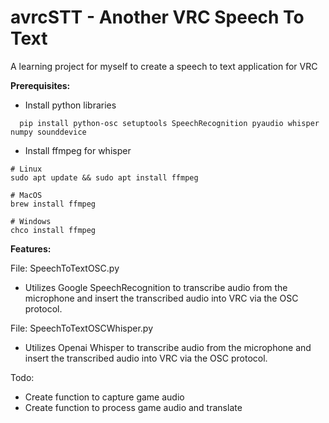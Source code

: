 # avrcSTT - Another VRC Speech To Text
A learning project for myself to create a speech to text application for VRC

**Prerequisites:**

- Install python libraries
```
  pip install python-osc setuptools SpeechRecognition pyaudio whisper numpy sounddevice
```
- Install ffmpeg for whisper
```
# Linux
sudo apt update && sudo apt install ffmpeg

# MacOS
brew install ffmpeg

# Windows
chco install ffmpeg
```

**Features:**

File: SpeechToTextOSC.py 

- Utilizes Google SpeechRecognition to transcribe audio from the microphone and insert the transcribed audio into VRC via the OSC protocol.

File: SpeechToTextOSCWhisper.py 

- Utilizes Openai Whisper to transcribe audio from the microphone and insert the transcribed audio into VRC via the OSC protocol.

Todo:
- Create function to capture game audio
- Create function to process game audio and translate
